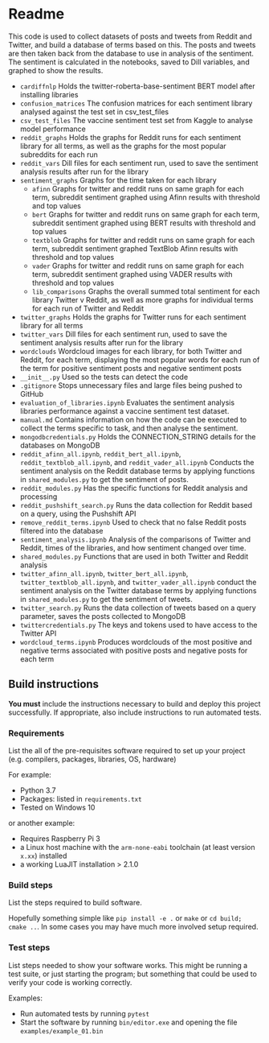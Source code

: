 # Readme

This code is used to collect datasets of posts and tweets from Reddit and Twitter, and build a database of terms based on this. The posts and tweets are then taken back from the database to use in analysis of the sentiment. The sentiment is calculated in the notebooks, saved to Dill variables, and graphed to show the results.

* `cardiffnlp` Holds the twitter-roberta-base-sentiment BERT model after installing libraries
* `confusion_matrices` The confusion matrices for each sentiment library analysed against the test set in csv_test_files
* `csv_test_files` The vaccine sentiment test set from Kaggle to analyse model performance
* `reddit_graphs` Holds the graphs for Reddit runs for each sentiment library for all terms, as well as the graphs for the most popular subreddits for each run
* `reddit_vars` Dill files for each sentiment run, used to save the sentiment analysis results after run for the library
* `sentiment_graphs` Graphs for the time taken for each library
    + `afinn` Graphs for twitter and reddit runs on same graph for each term, subreddit sentiment graphed using Afinn results with threshold and top values
    + `bert` Graphs for twitter and reddit runs on same graph for each term, subreddit sentiment graphed using BERT results with threshold and top values
    + `textblob` Graphs for twitter and reddit runs on same graph for each term, subreddit sentiment graphed TextBlob Afinn results with threshold and top values
    + `vader` Graphs for twitter and reddit runs on same graph for each term, subreddit sentiment graphed using VADER results with threshold and top values
    + `lib_comparisons` Graphs the overall summed total sentiment for each library Twitter v Reddit, as well as more graphs for individual terms for each run of Twitter and Reddit
* `twitter_graphs` Holds the graphs for Twitter runs for each sentiment library for all terms
* `twitter_vars` Dill files for each sentiment run, used to save the sentiment analysis results after run for the library
* `wordclouds` Wordcloud images for each library, for both Twitter and Reddit, for each term, displaying the most popular words for each run of the term for positive sentiment posts and negative sentiment posts
* `__init__.py` Used so the tests can detect the code
* `.gitignore` Stops unnecessary files and large files being pushed to GitHub
* `evaluation_of_libraries.ipynb` Evaluates the sentiment analysis libraries performance against a vaccine sentiment test dataset.
* `manual.md` Contains information on how the code can be executed to collect the terms specific to task, and then analyse the sentiment.
* `mongodbcredentials.py` Holds the CONNECTION_STRING details for the databases on MongoDB
* `reddit_afinn_all.ipynb`, `reddit_bert_all.ipynb`, `reddit_textblob_all.ipynb`, and `reddit_vader_all.ipynb` Conducts the sentiment analysis on the Reddit database terms by applying functions in `shared_modules.py` to get the sentiment of posts.
* `reddit_modules.py` Has the specific functions for Reddit analysis and processing
* `reddit_pushshift_search.py` Runs the data collection for Reddit based on a query, using the Pushshift API
* `remove_reddit_terms.ipynb` Used to check that no false Reddit posts filtered into the database
* `sentiment_analysis.ipynb` Analysis of the comparisons of Twitter and Reddit, times of the libraries, and how sentiment changed over time.
* `shared_modules.py` Functions that are used in both Twitter and Reddit analysis
* `twitter_afinn_all.ipynb`, `twitter_bert_all.ipynb`, `twitter_textblob_all.ipynb`, and `twitter_vader_all.ipynb` conduct the sentiment analysis on the Twitter database terms by applying functions in `shared_modules.py` to get the sentiment of tweets.
* `twitter_search.py` Runs the data collection of tweets based on a query parameter, saves the posts collected to MongoDB
* `twittercredentials.py` The keys and tokens used to have access to the Twitter API
* `wordcloud_terms.ipynb` Produces wordclouds of the most positive and negative terms associated with positive posts and negative posts for each term

## Build instructions

**You must** include the instructions necessary to build and deploy this project successfully. If appropriate, also include 
instructions to run automated tests. 

### Requirements

List the all of the pre-requisites software required to set up your project (e.g. compilers, packages, libraries, OS, hardware)

For example:

* Python 3.7
* Packages: listed in `requirements.txt` 
* Tested on Windows 10

or another example:

* Requires Raspberry Pi 3 
* a Linux host machine with the `arm-none-eabi` toolchain (at least version `x.xx`) installed
* a working LuaJIT installation > 2.1.0

### Build steps

List the steps required to build software. 

Hopefully something simple like `pip install -e .` or `make` or `cd build; cmake ..`. In
some cases you may have much more involved setup required.

### Test steps

List steps needed to show your software works. This might be running a test suite, or just starting the program; but something that could be used to verify your code is working correctly.

Examples:

* Run automated tests by running `pytest`
* Start the software by running `bin/editor.exe` and opening the file `examples/example_01.bin`

